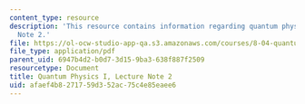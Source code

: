 ```yaml
---
content_type: resource
description: 'This resource contains information regarding quantum physics: Lecture
  Note 2.'
file: https://ol-ocw-studio-app-qa.s3.amazonaws.com/courses/8-04-quantum-physics-i-spring-2016/afaef4b8271759d352ac75c4e85eaee6_MIT8_04S16_LecNotes2.pdf
file_type: application/pdf
parent_uid: 6947b4d2-b0d7-3d15-9ba3-638f887f2509
resourcetype: Document
title: Quantum Physics I, Lecture Note 2
uid: afaef4b8-2717-59d3-52ac-75c4e85eaee6
---
```

